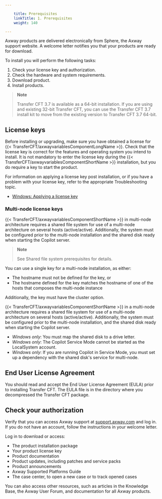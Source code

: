 ```yaml
---

    title: Prerequisites
    linkTitle: 1. Prerequisites
    weight: 140

---
```

Axway products are delivered electronically from Sphere, the Axway support website. A welcome letter notifies you that your products are ready for download.

To install you will perform the following tasks:

1. Check your license key and authorization.
1. Check the hardware and system requirements.
1. Download product.
1. Install products.

> **Note**
>
> Transfer CFT 3.7 is available as a 64-bit installation. If you are using and existing 32-bit Transfer CFT, you can use the Transfer CFT 3.7 install kit to move from the existing version to Transfer CFT 3.7 64-bit.

## License keys

Before installing or upgrading, make sure you have obtained a license for {{< TransferCFT/axwayvariablesComponentLongName  >}}. Check that the license key is correct for the features and operating system you intend to install. It is not mandatory to enter the license key during the {{< TransferCFT/axwayvariablesComponentShortName  >}} installation, but you do require a key to start the product.

For information on applying a license key post installation, or if you have a problem with your license key, refer to the appropriate Troubleshooting topic.

- <span style="font-weight: normal;">[Windows: Applying a license key](../../troubleshoot_registration/license_key_win)</span>
     

### Multi-node license keys

{{< TransferCFT/axwayvariablesComponentShortName  >}} in multi-node architecture requires a shared file system for use of a multi-node architecture on several hosts (active/active). Additionally, the system must be configured prior to the multi-node installation and the shared disk ready when starting the Copilot server.

> **Note**
>
> See Shared file system prerequisites for details.

You can use a single key for a multi-node installation, as either:

- The hostname must not be defined for the key, or
- The hostname defined for the key matches the hostname of one of the hosts that composes the multi-node instance

Additionally, the key must have the cluster option.

{{< TransferCFT/axwayvariablesComponentShortName  >}} in a multi-node architecture requires a shared file system for use of a multi-node architecture on several hosts (active/active). Additionally, the system must be configured prior to the multi-node installation, and the shared disk ready when starting the Copilot server.

- *Windows only*: You must map the shared disk to a drive letter.
- *Windows only*: The Copilot Service Mode cannot be started as the LocalSystem account.
- *Windows only*: If you are running Copilot in Service Mode, you must set up a dependency with the shared disk's service for multi-node.

## End User License Agreement

You should read and accept the End User License Agreement (EULA) prior to installing Transfer CFT. The EULA file is in the directory where you decompressed the Transfer CFT package.

## Check your authorization

Verify that you can access Axway support at [support.axway.com](https://support.axway.com/) and log in. If you do not have an account, follow the instructions in your welcome letter.

Log in to download or access:

- The product installation package
- Your product license key
- Product documentation
- Product updates, including patches and service packs
- Product announcements
- Axway Supported Platforms Guide
- The case center, to open a new case or to track opened cases

You can also access other resources, such as articles in the Knowledge Base, the Axway User Forum, and documentation for all Axway products.
